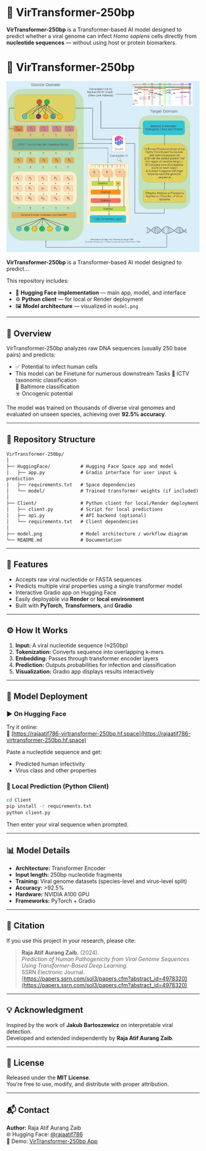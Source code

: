 # 🧬 VirTransformer-250bp

**VirTransformer-250bp** is a Transformer-based AI model designed to predict whether a viral genome can infect *Homo sapiens* cells directly from **nucleotide sequences** — without using host or protein biomarkers.

# 🧬 VirTransformer-250bp

![Model Architecture](model.png)

**VirTransformer-250bp** is a Transformer-based AI model designed to predict...

This repository includes:
- 🧠 **Hugging Face implementation** — main app, model, and interface
- ⚙️ **Python client** — for local or Render deployment
- 🖼️ **Model architecture** — visualized in `model.png`

---

## 🚀 Overview

VirTransformer-250bp analyzes raw DNA sequences (usually 250 base pairs) and predicts:
- ✅ Potential to infect human cells
- This model can be Finetune for numerous downstream Tasks
   🧫 ICTV taxonomic classification  
   🧬 Baltimore classification  
   ☣️ Oncogenic potential  

The model was trained on thousands of diverse viral genomes and evaluated on unseen species, achieving over **92.5% accuracy**.

---

## 📂 Repository Structure

```
VirTransformer-250bp/
│
├── HuggingFace/           # Hugging Face Space app and model
│   ├── app.py             # Gradio interface for user input & prediction
│   ├── requirements.txt   # Space dependencies
│   └── model/             # Trained transformer weights (if included)
│
├── Client/                # Python client for local/Render deployment
│   ├── client.py          # Script for local predictions
│   ├── api.py             # API backend (optional)
│   └── requirements.txt   # Client dependencies
│
├── model.png              # Model architecture / workflow diagram
└── README.md              # Documentation
```

---

## 🧩 Features

- Accepts raw viral nucleotide or FASTA sequences  
- Predicts multiple viral properties using a single transformer model  
- Interactive Gradio app on Hugging Face  
- Easily deployable via **Render** or **local environment**  
- Built with **PyTorch**, **Transformers**, and **Gradio**

---

## ⚙️ How It Works

1. **Input:** A viral nucleotide sequence (≈250bp)  
2. **Tokenization:** Converts sequence into overlapping k-mers  
3. **Embedding:** Passes through transformer encoder layers  
4. **Prediction:** Outputs probabilities for infection and classification  
5. **Visualization:** Gradio app displays results interactively  

---

## 🧠 Model Deployment

### ▶️ On Hugging Face

Try it online:  
🔗 [https://rajaatif786-virtransformer-250bp.hf.space](https://rajaatif786-virtransformer-250bp.hf.space)

Paste a nucleotide sequence and get:
- Predicted human infectivity  
- Virus class and other properties  

### 🐍 Local Prediction (Python Client)

```bash
cd Client
pip install -r requirements.txt
python client.py
```

Then enter your viral sequence when prompted.

---

## 📊 Model Details

- **Architecture:** Transformer Encoder  
- **Input length:** 250bp nucleotide fragments  
- **Training:** Viral genome datasets (species-level and virus-level split)  
- **Accuracy:** >92.5%  
- **Hardware:** NVIDIA A100 GPU  
- **Frameworks:** PyTorch + Gradio  

---

## 📜 Citation

If you use this project in your research, please cite:

> **Raja Atif Aurang Zaib.** (2024).  
> *Prediction of Human Pathogenicity from Viral Genome Sequences Using Transformer-Based Deep Learning.*  
> SSRN Electronic Journal.  
> [https://papers.ssrn.com/sol3/papers.cfm?abstract_id=4978320](https://papers.ssrn.com/sol3/papers.cfm?abstract_id=4978320)

---

## 💡 Acknowledgment

Inspired by the work of **Jakub Bartoszewicz** on interpretable viral detection.  
Developed and extended independently by **Raja Atif Aurang Zaib**.

---

## 🧰 License

Released under the **MIT License**.  
You’re free to use, modify, and distribute with proper attribution.

---

## 📬 Contact

**Author:** Raja Atif Aurang Zaib  
🌐 Hugging Face: [@rajaatif786](https://huggingface.co/rajaatif786)  
🔗 Demo: [VirTransformer-250bp App](https://rajaatif786-virtransformer-250bp.hf.space)
